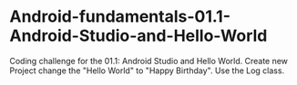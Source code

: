 # Android-fundamentals-01.1-Android-Studio-and-Hello-World
Coding challenge for the 01.1: Android Studio and Hello World.  Create new Project change the "Hello World" to "Happy Birthday". Use the Log class. 
